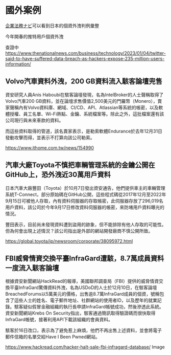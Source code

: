# 國外案例

[企業法務ナビ](https://www.corporate-legal.jp/matomes/3272)可以看到日本的個資外洩判例彙整

今年開春的推特用戶個資外洩 

查證中
https://www.thenationalnews.com/business/technology/2023/01/04/twitter-said-to-have-suffered-data-breach-as-hackers-expose-235-million-users-information/


## Volvo汽車資料外洩，200 GB資料流入駭客論壇兜售

資安研究人員Anis Haboubi在駭客論壇發現，名為IntelBroker的人士聲稱取得了Volvo汽車200 GB資料，並在論壇求售價值2,500美元的門羅幣（Monero），賣家聲稱內有Volvo資料庫、網域、CI/CD、API、Atlassian等系統的帳密，以及軟體授權、員工名單、Wi-Fi熱點、金鑰、系統檔案等。除此之外，這批檔案還有該公司現行與未來車款的資料。

而這些資料取得的管道，該名賣家表示，是勒索軟體Endurance於去年12月31日發動攻擊而得，並表示不打算向該公司勒索。

https://www.ithome.com.tw/news/154990

## 汽車大廠Toyota不慎把車輛管理系統的金鑰公開在GitHub上，恐外洩近30萬用戶資料

日本汽車大廠豐田（Toyota）於10月7日發出資安通告，他們提供車主的車輛管理系統T-Connect，部分原始碼在GitHub公開，這些程式碼從2017年12月至2022年9月15日可被他人存取，內有資料伺服器的存取帳密，此伺服器存放了296,019名用戶資料，該公司於今年9月17日修改資料伺服器的帳密，來防堵用戶資料曝光的情況。

豐田表示，目前尚未發現資料遭到盜用的跡象，但不能排除有他人存取的可能性。但為何會出現上述情況？該公司指出是外部的網站開發廠商不慎公開所致。

https://global.toyota/jp/newsroom/corporate/38095972.html

## FBI威脅情資交換平臺InfraGard遭駭，8.7萬成員資料一度流入駭客論壇

根據資安新聞網站HackRead的報導，美國聯邦調查局（FBI）提供的威脅情資交換平臺InfraGard驚傳資料外洩，名為USDoD的人士於12月10日，在駭客論壇BreachedForums以5萬美元的價格，出售逾8.7萬InfraGard成員的個資，號稱包含了這些人士的姓名、電子郵件地址、社群網站的使用者ID，以及歷年的就業記錄。駭客疑似假冒金融組織的執行長申請InfraGard帳號成功，然後滲透此系統。資安新聞網站Krebs On Security指出，駭客通過簡訊取得驗證碼而很快取得InfraGard帳號，接著利用API下載該組織的會員資料。

駭客於16日改口，表示為了避免惹上麻煩，他們不再出售上述資料，並會將電子郵件信箱的名單交給Have I Been Pwned網站。

https://www.hackread.com/hacker-halt-sale-fbi-infragard-database/
Image